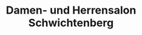 ---
title: "Damen- und Herrensalon Schwichtenberg"
url: /wesselburen/damen-und-herrensalon-schwichtenberg/
shop: Friseur
---